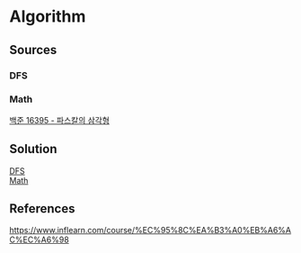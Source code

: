 # Algorithm

## Sources

### DFS

### Math

[백준 16395 - 파스칼의 삼각형](/Math/backjoon_16395.cpp)

## Solution
[DFS](/Solution/DFS.pdf) \
[Math](/Solution/Math.pdf)


## References
https://www.inflearn.com/course/%EC%95%8C%EA%B3%A0%EB%A6%AC%EC%A6%98
